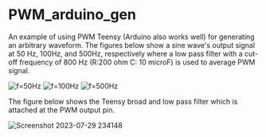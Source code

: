 # PWM_arduino_gen
An example of using PWM Teensy (Arduino also works well) for generating an arbitrary waveform.
The figures below show a sine wave's output signal at 50 Hz, 100Hz, and 500Hz, respectively where a low pass filter with a cut-off frequency of 800 Hz (R:200 ohm C: 10 microF) is used to average PWM signal.

![f=50Hz](https://github.com/Nakarin315/PWM_arduino_gen/assets/93529299/f6d3c8a2-b571-443c-8547-36da7cacee2e)
![f=100Hz](https://github.com/Nakarin315/PWM_arduino_gen/assets/93529299/fc76ce10-d149-42d5-82f5-00d0ebb9ef5f)
![f=500Hz](https://github.com/Nakarin315/PWM_arduino_gen/assets/93529299/4eb53705-ece2-448e-8f7a-e149418b3d52)

The figure below shows the Teensy broad and low pass filter which is attached at the PWM output pin.

![Screenshot 2023-07-29 234148](https://github.com/Nakarin315/PWM_arduino_gen/assets/93529299/a5c3c5be-48b7-447c-b3a0-b4adab9c94b0)
